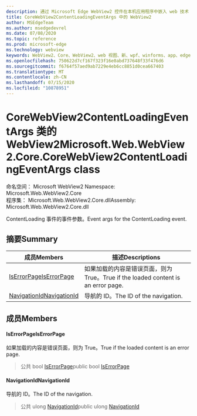 ```yaml
---
description: 通过 Microsoft Edge WebView2 控件在本机应用程序中嵌入 web 技术（HTML、CSS 和 JavaScript）
title: CoreWebView2ContentLoadingEventArgs 中的 WebView2
author: MSEdgeTeam
ms.author: msedgedevrel
ms.date: 07/08/2020
ms.topic: reference
ms.prod: microsoft-edge
ms.technology: webview
keywords: WebView2、Core、WebView2、web 视图、新、wpf、winforms、app、edge、CoreWebView2、CoreWebView2Controller、浏览器控件、边缘 html、、浏览器控件、边缘 html、WebView2
ms.openlocfilehash: 750622d7cf167f323f16e0abd737648f33f476d6
ms.sourcegitcommit: f6764f57aed9ab7229e4eb6cc8851d0cea667403
ms.translationtype: MT
ms.contentlocale: zh-CN
ms.lasthandoff: 07/15/2020
ms.locfileid: "10878951"
---
```

# <span data-ttu-id="7ec2c-104">CoreWebView2ContentLoadingEventArgs 类的 WebView2</span><span class="sxs-lookup"><span data-stu-id="7ec2c-104">Microsoft.Web.WebView2.Core.CoreWebView2ContentLoadingEventArgs class</span></span> 

<span data-ttu-id="7ec2c-105">命名空间： Microsoft WebView2 </span><span class="sxs-lookup"><span data-stu-id="7ec2c-105">Namespace: Microsoft.Web.WebView2.Core</span></span>\
<span data-ttu-id="7ec2c-106">程序集： Microsoft.Web.WebView2.Core.dll</span><span class="sxs-lookup"><span data-stu-id="7ec2c-106">Assembly: Microsoft.Web.WebView2.Core.dll</span></span>

<span data-ttu-id="7ec2c-107">ContentLoading 事件的事件参数。</span><span class="sxs-lookup"><span data-stu-id="7ec2c-107">Event args for the ContentLoading event.</span></span>

## <span data-ttu-id="7ec2c-108">摘要</span><span class="sxs-lookup"><span data-stu-id="7ec2c-108">Summary</span></span>

 <span data-ttu-id="7ec2c-109">成员</span><span class="sxs-lookup"><span data-stu-id="7ec2c-109">Members</span></span>                        | <span data-ttu-id="7ec2c-110">描述</span><span class="sxs-lookup"><span data-stu-id="7ec2c-110">Descriptions</span></span>
--------------------------------|---------------------------------------------
[<span data-ttu-id="7ec2c-111">IsErrorPage</span><span class="sxs-lookup"><span data-stu-id="7ec2c-111">IsErrorPage</span></span>](#iserrorpage) | <span data-ttu-id="7ec2c-112">如果加载的内容是错误页面，则为 True。</span><span class="sxs-lookup"><span data-stu-id="7ec2c-112">True if the loaded content is an error page.</span></span>
[<span data-ttu-id="7ec2c-113">NavigationId</span><span class="sxs-lookup"><span data-stu-id="7ec2c-113">NavigationId</span></span>](#navigationid) | <span data-ttu-id="7ec2c-114">导航的 ID。</span><span class="sxs-lookup"><span data-stu-id="7ec2c-114">The ID of the navigation.</span></span>

## <span data-ttu-id="7ec2c-115">成员</span><span class="sxs-lookup"><span data-stu-id="7ec2c-115">Members</span></span>

#### <span data-ttu-id="7ec2c-116">IsErrorPage</span><span class="sxs-lookup"><span data-stu-id="7ec2c-116">IsErrorPage</span></span> 

<span data-ttu-id="7ec2c-117">如果加载的内容是错误页面，则为 True。</span><span class="sxs-lookup"><span data-stu-id="7ec2c-117">True if the loaded content is an error page.</span></span>

> <span data-ttu-id="7ec2c-118">公共 bool [IsErrorPage](#iserrorpage)</span><span class="sxs-lookup"><span data-stu-id="7ec2c-118">public bool [IsErrorPage](#iserrorpage)</span></span>

#### <span data-ttu-id="7ec2c-119">NavigationId</span><span class="sxs-lookup"><span data-stu-id="7ec2c-119">NavigationId</span></span> 

<span data-ttu-id="7ec2c-120">导航的 ID。</span><span class="sxs-lookup"><span data-stu-id="7ec2c-120">The ID of the navigation.</span></span>

> <span data-ttu-id="7ec2c-121">公共 ulong [NavigationId](#navigationid)</span><span class="sxs-lookup"><span data-stu-id="7ec2c-121">public ulong [NavigationId](#navigationid)</span></span>

